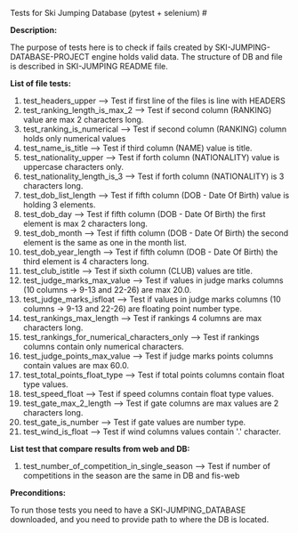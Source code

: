 Tests for Ski Jumping Database (pytest + selenium) #

 **Description:**

 The purpose of tests here is to check if fails created by SKI-JUMPING-DATABASE-PROJECT engine holds valid data.
 The structure of DB and file is described in SKI-JUMPING README file.

 **List of file tests:**
 1. test_headers_upper --> Test if first line of the files is line with HEADERS
 2. test_ranking_length_is_max_2 --> Test if second column (RANKING) value are max 2 characters long.
 3. test_ranking_is_numerical --> Test if second column (RANKING) column holds only numerical values
 4. test_name_is_title --> Test if third column (NAME) value is title.
 5. test_nationality_upper --> Test if forth column (NATIONALITY) value is uppercase characters only.
 6. test_nationality_length_is_3 --> Test if forth column (NATIONALITY) is 3 characters long.
 7. test_dob_list_length --> Test if fifth column (DOB - Date Of Birth) value is holding 3 elements.
 8. test_dob_day --> Test if fifth column (DOB - Date Of Birth) the first element is max 2 characters long. 
 9. test_dob_month --> Test if fifth column (DOB - Date Of Birth) the second element is the same as one in the month list.
 10. test_dob_year_length --> Test if fifth column (DOB - Date Of Birth) the third element is 4 characters long.
 11. test_club_istitle --> Test if sixth column (CLUB) values are title.
 12. test_judge_marks_max_value --> Test if values in judge marks columns (10 columns -> 9-13 and 22-26) are max 20.0.
 13. test_judge_marks_isfloat --> Test if values in judge marks columns (10 columns -> 9-13 and 22-26) are floating point number type.
 14. test_rankings_max_length --> Test if rankings 4 columns are max characters long.
 15. test_rankings_for_numerical_characters_only --> Test if rankings columns contain only numerical characters.
 16. test_judge_points_max_value --> Test if judge marks points columns contain values are max 60.0.
 17. test_total_points_float_type --> Test if total points columns contain float type values.
 18. test_speed_float --> Test if speed columns contain float type values.
 19. test_gate_max_2_length --> Test if gate columns are max values are 2 characters long.
 20. test_gate_is_number --> Test if gate values are number type.
 21. test_wind_is_float --> Test if wind columns values contain '.' character.

**List test that compare results from web and DB:**
1. test_number_of_competition_in_single_season --> Test if number of competitions in the season are the same in DB and fis-web

 **Preconditions:**

 To run those tests you need to have a SKI-JUMPING_DATABASE downloaded, and you need to provide path to where the DB is located.
